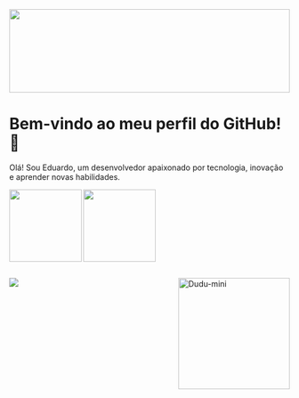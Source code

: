 <div>
  <img height="150em" width="100%" src="https://i.pinimg.com/originals/df/fd/77/dffd7761d0d86ff0d8ef90e5c285fe96.gif"/>
</div>

##

<div>
  <h1>Bem-vindo ao meu perfil do GitHub! 👋</h1>
  <p>Olá! Sou Eduardo, um desenvolvedor apaixonado por tecnologia, inovação e aprender novas habilidades.</p>
</div>

<div style="display: inline-block;">
  <img height="130em" src="https://github-readme-stats.vercel.app/api?username=costaedu-rj&show_icons=true&theme=midnight-purple&hide_title=true"/>
  <img align="right" height="130em" src="https://github-readme-stats.vercel.app/api/top-langs/?username=costaedu-rj&theme=midnight-purple"/>
</div>

##
<div>
  <a href="https://github.com/costaedu-rj" ><img src="https://img.shields.io/badge/Discord-7289DA?style=for-the-badge&logo=discord&logoColor=white"/></a>
    <img align="right" alt="Dudu-mini" src="https://media.discordapp.net/attachments/1338345959524007997/1342177949541072896/profile_gif.gif?ex=67b8b01f&is=67b75e9f&hm=cbbbeb062f56352d15bb757cc61b1cc4b5d8c2c3a5aca33b24809d7de6520422&=" width="200" height="200" /> 
</div>
